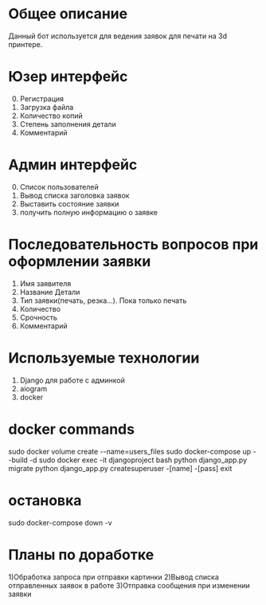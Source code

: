 # Общее описание 
Данный бот используется для ведения заявок для печати на 3d принтере.

# Юзер интерфейс
0) Регистрация 
1) Загрузка файла 
2) Количество копий 
3) Степень заполнения детали 
4) Комментарий 

# Админ интерфейс 
0) Список пользователей 
1) Вывод списка заголовка заявок 
2) Выставить состояние заявки 
3) получить полную информацию о заявке 

# Последовательность вопросов при оформлении заявки 
1) Имя заявителя 
2) Название Детали
3) Тип заявки(печать, резка...). Пока только печать
4) Количество
5) Срочность 
6) Комментарий 


# Используемые технологии 
1) Django для работе с админкой
2) aiogram
3) docker

# docker commands
sudo docker volume create --name=users_files
sudo docker-compose up --build -d
sudo docker exec -it djangoproject bash
python django_app.py migrate
python django_app.py createsuperuser
-[name]
-[pass]
exit 

# остановка 
sudo docker-compose down -v

# Планы по доработке 
1)Обработка запроса при отправки картинки 
2)Вывод списка отправленных заявок в работе
3)Отправка сообщения при изменении заявки
